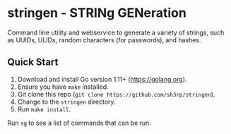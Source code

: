 # stringen - STRINg GENeration
Command line utility and webservice to generate a variety of strings, such as
UUIDs, ULIDs, random characters (for passwords), and hashes.

## Quick Start
1. Download and install Go version 1.11+ (https://golang.org).
2. Ensure you have `make` installed.
3. Git clone this repo (`git clone https://github.com/sh3rp/stringen`).
4. Change to the `stringen` directory.
5. Run `make install`.

Run `sg` to see a list of commands that can be run.

